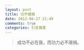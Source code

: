 ```yaml
---
layout: post
title: 功不唐捐
date: 2012-06-27 21:49
comments: true
categories: 引言摘录
---
```

> 成功不必在我，而功力必不唐捐。
